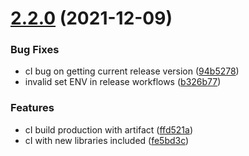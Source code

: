 # [2.2.0](https://github.com/devetek/nodejs-github-action/compare/v2.1.0...v2.2.0) (2021-12-09)


### Bug Fixes

* cI bug on getting current release version ([94b5278](https://github.com/devetek/nodejs-github-action/commit/94b52780c45837634284b8678ae745648e6815c8))
* invalid set ENV in release workflows ([b326b77](https://github.com/devetek/nodejs-github-action/commit/b326b77cd1613b7ba05a70605752b8e684b06076))


### Features

* cI build production with artifact ([ffd521a](https://github.com/devetek/nodejs-github-action/commit/ffd521a3eced8651caf2f38264a99231d1930b79))
* cI with new libraries included ([fe5bd3c](https://github.com/devetek/nodejs-github-action/commit/fe5bd3c6713c198172dc619f06b78f36edaa5014))
